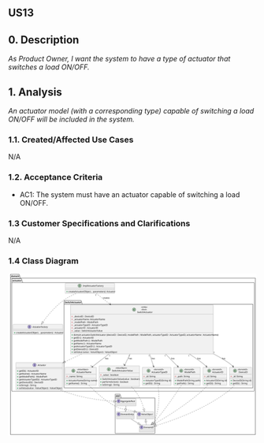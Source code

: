 ## US13 

## 0. Description
_As Product Owner, I want the system to have a type of actuator that switches a load ON/OFF._

## 1. Analysis
_An actuator model (with a corresponding type) capable of switching a load ON/OFF will be included in the system._

### 1.1. Created/Affected Use Cases
N/A

### 1.2. Acceptance Criteria
* AC1: The system must have an actuator capable of switching a load ON/OFF.

### 1.3 Customer Specifications and Clarifications
N/A

### 1.4 Class Diagram
![ClassDiagram](artifacts/us13_CD_v2.svg)
